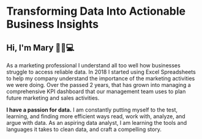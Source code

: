 # Transforming Data Into Actionable Business Insights

## Hi, I'm Mary 👋🏻💻

As a marketing professional I understand all too well how businesses struggle to access reliable data. In 2018 I started using Excel Spreadsheets to help my company understand the importance of the marketing activities we were doing. Over the passed 2 years, that has grown into managing a comprehensive KPI dashboard that our management team uses to plan future marketing and sales activities. 

**I have a passion for data.** I am constantly putting myself to the test, learning, and finding more efficient ways read, work with, analyze, and argue with data. As an aspiring data analyst, I am learning the tools and languages it takes to clean data, and craft a compelling story.
